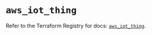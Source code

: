# `aws_iot_thing`

Refer to the Terraform Registry for docs: [`aws_iot_thing`](https://registry.terraform.io/providers/hashicorp/aws/4.54.0/docs/resources/iot_thing).
